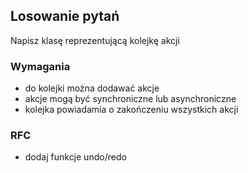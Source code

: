 ## Losowanie pytań

Napisz klasę reprezentującą kolejkę akcji

### Wymagania

* do kolejki można dodawać akcje
* akcje mogą być synchroniczne lub asynchroniczne
* kolejka powiadamia o zakończeniu wszystkich akcji

### RFC

* dodaj funkcje undo/redo